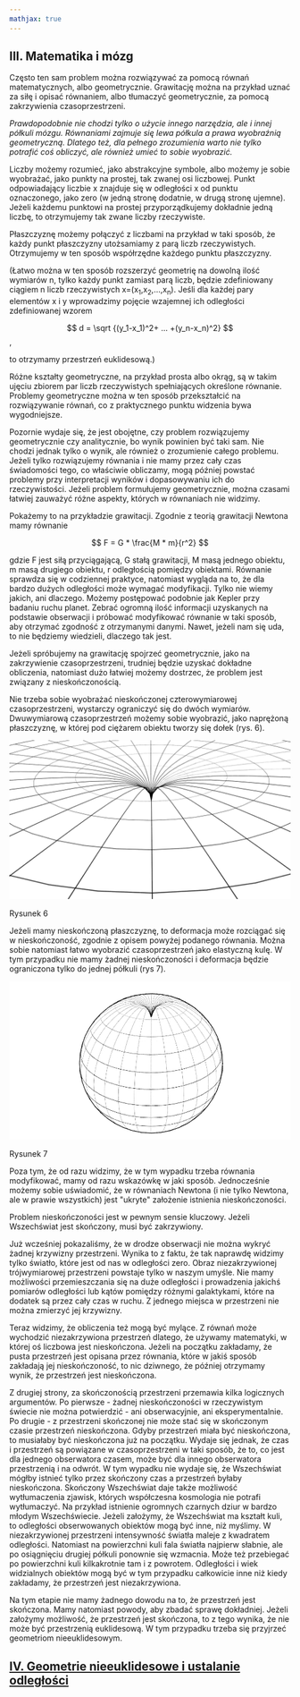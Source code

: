```yaml
---
mathjax: true
---
```

## III. Matematika i mózg

Często ten sam problem można rozwiązywać za pomocą równań matematycznych,
albo geometrycznie. Grawitację można na przykład uznać za siłę i opisać równaniem,
albo tłumaczyć geometrycznie, za pomocą zakrzywienia czasoprzestrzeni.

*Prawdopodobnie nie chodzi tylko o użycie innego narzędzia, ale i innej półkuli mózgu.
Równaniami zajmuje się lewa półkula a prawa wyobraźnią geometryczną.
Dlatego też, dla pełnego zrozumienia warto nie tylko potrafić coś obliczyć,
ale również umieć to sobie wyobrazić.*

Liczby możemy rozumieć, jako abstrakcyjne symbole, albo możemy je sobie wyobrażać,
jako punkty na prostej, tak zwanej osi liczbowej.
Punkt odpowiadający liczbie x znajduje się w odległości x od punktu oznaczonego,
jako zero (w jedną stronę dodatnie, w drugą stronę ujemne).
Jeżeli każdemu punktowi na prostej przyporządkujemy dokładnie jedną liczbę,
to otrzymujemy tak zwane liczby rzeczywiste.

Płaszczyznę możemy połączyć z liczbami na przykład w taki sposób,
że każdy punkt płaszczyzny utożsamiamy z parą liczb rzeczywistych.
Otrzymujemy w ten sposób współrzędne każdego punktu płaszczyzny.

(Łatwo można w ten sposób rozszerzyć geometrię na dowolną ilość wymiarów n, tylko każdy punkt
zamiast parą liczb, będzie zdefiniowany ciągiem n liczb rzeczywistych x=(x<sub>1</sub>,x<sub>2</sub>,...,x<sub>n</sub>).
Jeśli dla każdej pary elementów x i y wprowadzimy pojęcie wzajemnej ich odległości
zdefiniowanej wzorem

$$ d = \sqrt {(y_1-x_1)^2+ ... +(y_n-x_n)^2}  $$,

to otrzymamy przestrzeń euklidesową.)

Różne kształty geometryczne, na przykład prosta albo okrąg, są w takim ujęciu zbiorem par liczb rzeczywistych
spełniających określone równanie. Problemy geometryczne można w ten sposób przekształcić na rozwiązywanie równań,
co z praktycznego punktu widzenia bywa wygodniejsze.

Pozornie wydaje się, że jest obojętne, czy problem rozwiązujemy geometrycznie czy analitycznie,
bo wynik powinien być taki sam. Nie chodzi jednak tylko o wynik, ale również o zrozumienie całego problemu.
Jeżeli tylko rozwiązujemy równania i nie mamy przez cały czas świadomości tego, co właściwie obliczamy,
mogą później powstać problemy przy interpretacji wyników i dopasowywaniu ich do rzeczywistości.
Jeżeli problem formułujemy geometrycznie, można czasami łatwiej zauważyć różne aspekty,
których w równaniach nie widzimy.

Pokażemy to na przykładzie grawitacji. Zgodnie z  teorią grawitacji Newtona mamy równanie

$$ F = G * \frac{M * m}{r^2}  $$

gdzie F jest siłą przyciągającą, G stałą grawitacji, M masą jednego obiektu,  m masą drugiego obiektu,
r odległością pomiędzy  obiektami. Równanie sprawdza się w codziennej praktyce, natomiast wygląda na to,
że dla bardzo dużych odległości może wymagać modyfikacji. Tylko nie wiemy jakich, ani dlaczego.
Możemy postępować podobnie jak Kepler przy badaniu ruchu planet.
Zebrać ogromną ilość informacji uzyskanych na podstawie obserwacji i próbować modyfikować równanie w taki sposób,
aby otrzymać zgodność z otrzymanymi danymi. Nawet, jeżeli nam się uda, to nie będziemy wiedzieli, dlaczego tak jest.

Jeżeli spróbujemy na grawitację spojrzeć geometrycznie, jako na zakrzywienie czasoprzestrzeni,
trudniej będzie uzyskać dokładne obliczenia, natomiast dużo łatwiej możemy dostrzec, że problem jest związany z nieskończonością.

Nie trzeba sobie wyobrażać nieskończonej czterowymiarowej czasoprzestrzeni, wystarczy ograniczyć się do dwóch wymiarów.
Dwuwymiarową czasoprzestrzeń możemy sobie wyobrazić, jako naprężoną płaszczyznę,
w której pod ciężarem obiektu tworzy się dołek (rys. 6).

![rysunek6](../assets/img/rysunek6.png)

Rysunek 6

Jeżeli mamy nieskończoną płaszczyznę, to deformacja może rozciągać się w nieskończoność,
zgodnie z opisem powyżej podanego równania. Można sobie natomiast łatwo wyobrazić czasoprzestrzeń jako elastyczną kulę.
W tym przypadku nie mamy żadnej nieskończoności i deformacja będzie ograniczona tylko do jednej półkuli (rys 7).  

![rysunek7](../assets/img/rysunek7.png)

Rysunek 7

Poza tym, że od razu widzimy, że w tym wypadku trzeba równania modyfikować, mamy od razu wskazówkę w jaki sposób. Jednocześnie możemy sobie uświadomić, że w równaniach Newtona (i nie tylko Newtona, ale w prawie wszystkich)
jest "ukryte" założenie  istnienia nieskończoności. 

Problem nieskończoności jest w pewnym sensie kluczowy. Jeżeli Wszechświat jest skończony, musi być zakrzywiony.

Już wcześniej pokazaliśmy, że w drodze obserwacji nie można wykryć żadnej krzywizny przestrzeni.
Wynika to z faktu, że tak naprawdę widzimy tylko światło, które jest od nas w odległości zero.
Obraz niezakrzywionej trójwymiarowej przestrzeni powstaje tylko w naszym umyśle.
Nie mamy możliwości przemieszczania się na duże odległości i prowadzenia jakichś pomiarów odległości
lub kątów pomiędzy różnymi galaktykami, które na dodatek są przez cały czas w ruchu.
Z jednego miejsca w przestrzeni nie można zmierzyć jej krzywizny.

Teraz widzimy, że obliczenia też mogą być mylące. Z równań może wychodzić niezakrzywiona przestrzeń dlatego,
że używamy matematyki, w której oś liczbowa jest nieskończona. Jeżeli na początku zakładamy,
że pusta przestrzeń jest opisana przez równania, które w jakiś sposób zakładają jej nieskończoność,
to nic dziwnego, że później otrzymamy wynik, że przestrzeń jest nieskończona.

Z drugiej strony, za skończonością przestrzeni przemawia kilka logicznych argumentów.
Po pierwsze - żadnej nieskończoności w rzeczywistym świecie nie można potwierdzić - ani obserwacyjnie,
ani eksperymentalnie. Po drugie - z przestrzeni skończonej nie może stać się w skończonym czasie
przestrzeń nieskończona. Gdyby przestrzeń miała być nieskończona, to musiałaby być nieskończona już na początku.
Wydaje się jednak, że czas i przestrzeń są powiązane w czasoprzestrzeni w taki sposób, że to,
co jest dla jednego obserwatora czasem, może być dla innego obserwatora przestrzenią i na odwrót.
W tym wypadku nie wydaje się, że Wszechświat mógłby istnieć tylko przez skończony czas
a przestrzeń byłaby nieskończona.
Skończony Wszechświat daje także możliwość wytłumaczenia zjawisk,
których współczesna kosmologia nie potrafi wytłumaczyć. Na przykład istnienie ogromnych czarnych dziur
w bardzo młodym Wszechświecie. Jeżeli założymy, że Wszechświat ma kształt kuli,
to odległości obserwowanych obiektów mogą być inne, niż myślimy.
W niezakrzywionej przestrzeni intensywność światła maleje z kwadratem odległości.
Natomiast na powierzchni kuli fala światła najpierw słabnie, ale po osiągnięciu drugiej półkuli ponownie się wzmacnia.
Może też przebiegać po powierzchni kuli kilkakrotnie tam i z powrotem.
Odległości i wiek widzialnych obiektów mogą być w tym przypadku całkowicie inne niż kiedy zakładamy,
że przestrzeń jest niezakrzywiona.

Na tym etapie nie mamy żadnego dowodu na to, że przestrzeń jest skończona.
Mamy natomiast powody, aby zbadać sprawę dokładniej. Jeżeli założymy możliwość, że przestrzeń jest skończona,
to z tego wynika, że nie może być przestrzenią euklidesową.
W tym przypadku trzeba się przyjrzeć geometriom nieeuklidesowym.

## [IV. Geometrie nieeuklidesowe i ustalanie odległości](rozdzial4)
